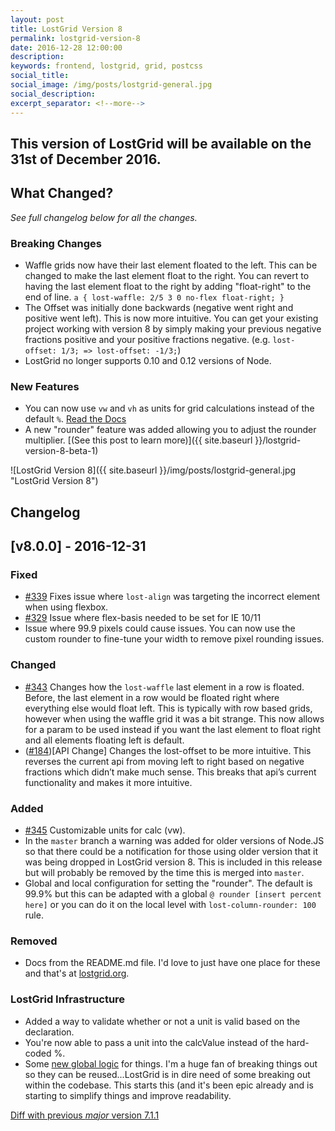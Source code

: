 ```yaml
---
layout: post
title: LostGrid Version 8
permalink: lostgrid-version-8
date: 2016-12-28 12:00:00
description:
keywords: frontend, lostgrid, grid, postcss
social_title:
social_image: /img/posts/lostgrid-general.jpg
social_description:
excerpt_separator: <!--more-->
---
```


## This version of LostGrid will be available on the 31st of December 2016.

## What Changed?
*See full changelog below for all the changes.*

### Breaking Changes
* Waffle grids now have their last element floated to the left. This can be changed to make the last element float to the right. You can revert to having the last element float to the right by adding "float-right" to the end of line. `a { lost-waffle: 2/5 3 0 no-flex float-right; }`
* The Offset was initially done backwards (negative went right and positive went left). This is now more intuitive. You can get your existing project working with version 8 by simply making your previous negative fractions positive and your positive fractions negative. (e.g. `lost-offset: 1/3; => lost-offset: -1/3;`)
* LostGrid no longer supports 0.10 and 0.12 versions of Node.

### New Features
* You can now use `vw` and `vh` as units for grid calculations instead of the default `%`. [Read the Docs](http://lostgrid.org/docs.html#rounder-settings)
* A new "rounder" feature was added allowing you to adjust the rounder multiplier. [(See this post to learn more)]({{ site.baseurl }}/lostgrid-version-8-beta-1)

<!--more-->

![LostGrid Version 8]({{ site.baseurl }}/img/posts/lostgrid-general.jpg "LostGrid Version 8")

## Changelog
## [v8.0.0] - 2016-12-31
### Fixed
- [#339](https://github.com/peterramsing/lost/issues/233) Fixes issue where `lost-align` was targeting the incorrect element when using flexbox.
- [#329](https://github.com/peterramsing/lost/issues/329) Issue where flex-basis needed to be set for IE 10/11
- Issue where 99.9 pixels could cause issues. You can now use the custom rounder to fine-tune your width to remove pixel rounding issues.

### Changed
- [#343](https://github.com/peterramsing/lost/issues/328) Changes how the `lost-waffle` last element in a row is floated. Before, the last element in a row would be floated right where everything else would float left. This is typically with row based grids, however when using the waffle grid it was a bit strange. This now allows for a param to be used instead if you want the last element to float right and all elements floating left is default.
- ([#184](https://github.com/peterramsing/lost/issues/184))[API Change] Changes the lost-offset to be more intuitive.
This reverses the current api from moving left to right based on negative fractions which didn’t make much sense. This breaks that api’s current functionality and makes it more intuitive.

### Added
- [#345](https://github.com/peterramsing/lost/issues/345) Customizable units for calc (vw).
- In the `master` branch a warning was added for older versions of Node.JS so that there could be a notification for those using older version that it was being dropped in LostGrid version 8. This is included in this release but will probably be removed by the time this is merged into `master`.
- Global and local configuration for setting the "rounder". The default is 99.9% but this can be adapted with a global `@ rounder [insert percent here]` or you can do it on the local level with `lost-column-rounder: 100` rule.

### Removed
- Docs from the README.md file. I'd love to just have one place for these and that's at [lostgrid.org](http://lostgrid.org).

### LostGrid Infrastructure
- Added a way to validate whether or not a unit is valid based on the declaration.
- You're now able to pass a unit into the calcValue instead of the hard-coded %.
- Some [new global logic](https://github.com/peterramsing/lost/commit/9699bfc7e092ff6e2df00fc7861ac5a50c636c8b) for things. I'm a huge fan of breaking things out so they can be reused...LostGrid is in dire need of some breaking out within the codebase. This starts this (and it's been epic already and is starting to simplify things and improve readability.

[Diff with previous *major* version 7.1.1](https://github.com/peterramsing/lost/compare/v7.1.1...v8.0.0)
